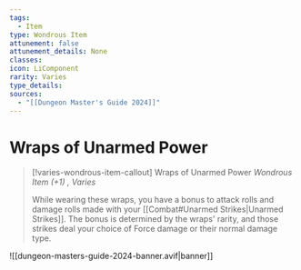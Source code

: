 ```yaml
---
tags:
  - Item
type: Wondrous Item
attunement: false
attunement_details: None
classes:
icon: LiComponent
rarity: Varies
type_details:
sources:
  - "[[Dungeon Master's Guide 2024]]"
---
```


# Wraps of Unarmed Power

>[!varies-wondrous-item-callout] Wraps of Unarmed Power
>_Wondrous Item (+1) , Varies_
>
>While wearing these wraps, you have a bonus to attack rolls and damage rolls made with your [[Combat#Unarmed Strikes\|Unarmed Strikes]]. The bonus is determined by the wraps' rarity, and those strikes deal your choice of Force damage or their normal damage type.

![[dungeon-masters-guide-2024-banner.avif|banner]]

